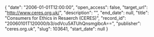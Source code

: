 {
  "date": "2006-01-01T12:00:00", 
  "open_access": false, 
  "target_url": "http://www.ceres.org.uk/", 
  "description": "", 
  "end_date": null, 
  "title": "Consumers for Ethics in Resaerch (CERES)", 
  "record_id": "20060101T120000/b3/odVcu5ATUhQnsmgibcA==", 
  "publisher": "ceres.org.uk", 
  "slug": 103641, 
  "start_date": null
}

